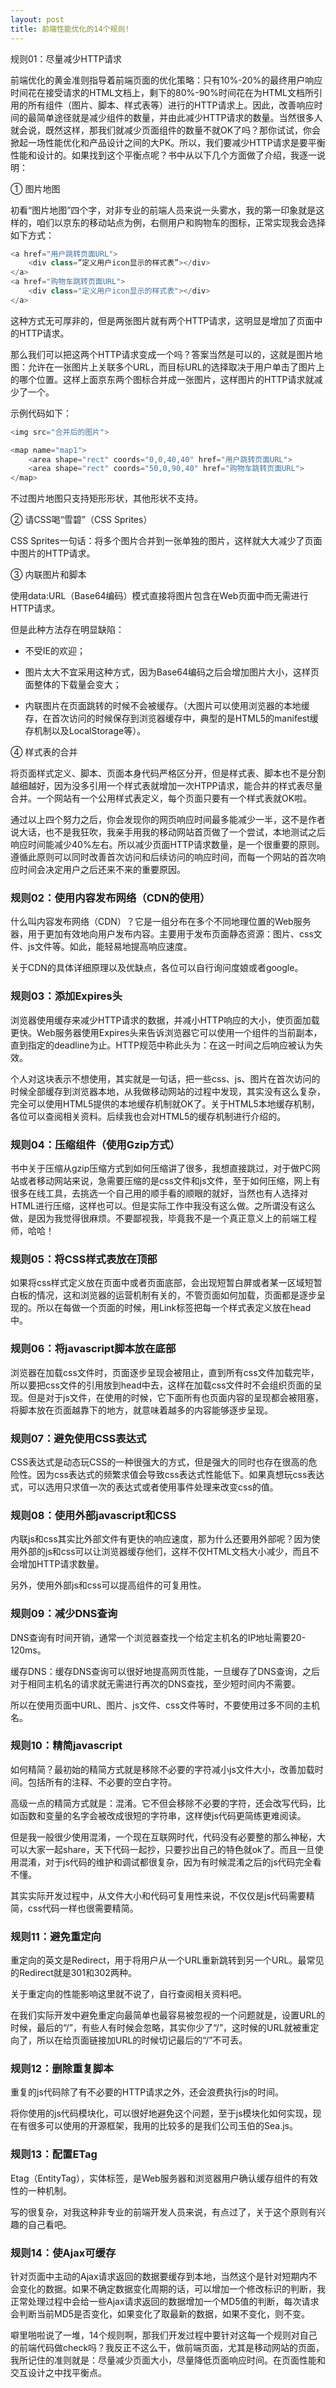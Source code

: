 ```yaml
---
layout: post
title: 前端性能优化的14个规则!
---
```


规则01：尽量减少HTTP请求

前端优化的黄金准则指导着前端页面的优化策略：只有10%-20%的最终用户响应时间花在接受请求的HTML文档上，剩下的80%-90%时间花在为HTML文档所引用的所有组件（图片、脚本、样式表等）进行的HTTP请求上。因此，改善响应时间的最简单途径就是减少组件的数量，并由此减少HTTP请求的数量。当然很多人就会说，既然这样，那我们就减少页面组件的数量不就OK了吗？那你试试，你会掀起一场性能优化和产品设计之间的大PK。所以，我们要减少HTTP请求是要平衡性能和设计的。如果找到这个平衡点呢？书中从以下几个方面做了介绍，我逐一说明：

①   图片地图

初看“图片地图”四个字，对非专业的前端人员来说一头雾水，我的第一印象就是这样的，咱们以京东的移动站点为例，右侧用户和购物车的图标，正常实现我会选择如下方式：

```js
<a href="用户跳转页面URL">
    <div class=”定义用户icon显示的样式表”></div>
</a>
<a href="购物车跳转页面URL">
    <div class="定义用户icon显示的样式表"></div>
</a>
```

这种方式无可厚非的，但是两张图片就有两个HTTP请求，这明显是增加了页面中的HTTP请求。

那么我们可以把这两个HTTP请求变成一个吗？答案当然是可以的，这就是图片地图：允许在一张图片上关联多个URL，而目标URL的选择取决于用户单击了图片上的哪个位置。这样上面京东两个图标合并成一张图片，这样图片的HTTP请求就减少了一个。

示例代码如下：

```js
<img src="合并后的图片">

<map name="map1">
    <area shape="rect" coords="0,0,40,40" href="用户跳转页面URL">
    <area shape="rect" coords="50,0,90,40" href="购物车跳转页面URL">
</map>
```

不过图片地图只支持矩形形状，其他形状不支持。

②   请CSS喝“雪碧”（CSS Sprites）

CSS Sprites一句话：将多个图片合并到一张单独的图片，这样就大大减少了页面中图片的HTTP请求。

③   内联图片和脚本

使用data:URL（Base64编码）模式直接将图片包含在Web页面中而无需进行HTTP请求。

但是此种方法存在明显缺陷：

- 不受IE的欢迎；

- 图片太大不宜采用这种方式，因为Base64编码之后会增加图片大小，这样页面整体的下载量会变大；

- 内联图片在页面跳转的时候不会被缓存。（大图片可以使用浏览器的本地缓存，在首次访问的时候保存到浏览器缓存中，典型的是HTML5的manifest缓存机制以及LocalStorage等）。

④   样式表的合并

将页面样式定义、脚本、页面本身代码严格区分开，但是样式表、脚本也不是分割越细越好，因为没多引用一个样式表就增加一次HTPP请求，能合并的样式表尽量合并。一个网站有一个公用样式表定义，每个页面只要有一个样式表就OK啦。

通过以上四个努力之后，你会发现你的网页响应时间最多能减少一半，这不是作者说大话，也不是我狂吹，我亲手用我的移动网站首页做了一个尝试，本地测试之后响应时间能减少40%左右。所以减少页面HTTP请求数量，是一个很重要的原则。遵循此原则可以同时改善首次访问和后续访问的响应时间，而每一个网站的首次响应时间会决定用户之后还来不来的重要原因。

### 规则02：使用内容发布网络（CDN的使用）

什么叫内容发布网络（CDN）？它是一组分布在多个不同地理位置的Web服务器，用于更加有效地向用户发布内容。主要用于发布页面静态资源：图片、css文件、js文件等。如此，能轻易地提高响应速度。

关于CDN的具体详细原理以及优缺点，各位可以自行询问度娘或者google。

### 规则03：添加Expires头

浏览器使用缓存来减少HTTP请求的数据，并减小HTTP响应的大小，使页面加载更快。Web服务器使用Expires头来告诉浏览器它可以使用一个组件的当前副本，直到指定的deadline为止。HTTP规范中称此头为：在这一时间之后响应被认为失效。

个人对这块表示不想使用，其实就是一句话，把一些css、js、图片在首次访问的时候全部缓存到浏览器本地，从我做移动网站的过程中发现，其实没有这么复杂，完全可以使用HTML5提供的本地缓存机制就OK了。关于HTML5本地缓存机制，各位可以查阅相关资料。后续我也会对HTML5的缓存机制进行介绍的。

 

### 规则04：压缩组件（使用Gzip方式）

书中关于压缩从gzip压缩方式到如何压缩讲了很多，我想直接跳过，对于做PC网站或者移动网站来说，急需要压缩的是css文件和js文件，至于如何压缩，网上有很多在线工具，去挑选一个自己用的顺手看的顺眼的就好，当然也有人选择对HTML进行压缩，这样也可以。但是实际工作中我没有这么做。之所谓没有这么做，是因为我觉得很麻烦。不要鄙视我，毕竟我不是一个真正意义上的前端工程师，哈哈！

### 规则05：将CSS样式表放在顶部

如果将css样式定义放在页面中或者页面底部，会出现短暂白屏或者某一区域短暂白板的情况，这和浏览器的运营机制有关的，不管页面如何加载，页面都是逐步呈现的。所以在每做一个页面的时候，用Link标签把每一个样式表定义放在head中。

### 规则06：将javascript脚本放在底部

浏览器在加载css文件时，页面逐步呈现会被阻止，直到所有css文件加载完毕，所以要把css文件的引用放到head中去，这样在加载css文件时不会组织页面的呈现。但是对于js文件，在使用的时候，它下面所有也页面内容的呈现都会被阻塞，将脚本放在页面越靠下的地方，就意味着越多的内容能够逐步呈现。

### 规则07：避免使用CSS表达式

CSS表达式是动态玩CSS的一种很强大的方式，但是强大的同时也存在很高的危险性。因为css表达式的频繁求值会导致css表达式性能低下。如果真想玩css表达式，可以选用只求值一次的表达式或者使用事件处理来改变css的值。

 

### 规则08：使用外部javascript和CSS

内联js和css其实比外部文件有更快的响应速度，那为什么还要用外部呢？因为使用外部的js和css可以让浏览器缓存他们，这样不仅HTML文档大小减少，而且不会增加HTTP请求数量。

另外，使用外部js和css可以提高组件的可复用性。

### 规则09：减少DNS查询

DNS查询有时间开销，通常一个浏览器查找一个给定主机名的IP地址需要20-120ms。

缓存DNS：缓存DNS查询可以很好地提高网页性能，一旦缓存了DNS查询，之后对于相同主机名的请求就无需进行再次的DNS查找，至少短时间内不需要。

所以在使用页面中URL、图片、js文件、css文件等时，不要使用过多不同的主机名。

### 规则10：精简javascript

如何精简？最初始的精简方式就是移除不必要的字符减小js文件大小，改善加载时间。包括所有的注释、不必要的空白字符。

高级一点的精简方式就是：混淆。它不但会移除不必要的字符，还会改写代码，比如函数和变量的名字会被改成很短的字符串，这样使js代码更简练更难阅读。

但是我一般很少使用混淆，一个现在互联网时代，代码没有必要整的那么神秘，大可以大家一起share，天下代码一起抄，只要抄出自己的特色就ok了。而且一旦使用混淆，对于js代码的维护和调试都很复杂，因为有时候混淆之后的js代码完全看不懂。

其实实际开发过程中，从文件大小和代码可复用性来说，不仅仅是js代码需要精简，css代码一样也很需要精简。

### 规则11：避免重定向

重定向的英文是Redirect，用于将用户从一个URL重新跳转到另一个URL。最常见的Redirect就是301和302两种。

关于重定向的性能影响这里就不说了，自行查阅相关资料吧。

在我们实际开发中避免重定向最简单也最容易被忽视的一个问题就是，设置URL的时候，最后的“/”，有些人有时候会忽略，其实你少了“/”，这时候的URL就被重定向了，所以在给页面链接加URL的时候切记最后的“/”不可丢。

### 规则12：删除重复脚本

重复的js代码除了有不必要的HTTP请求之外，还会浪费执行js的时间。

将你使用的js代码模块化，可以很好地避免这个问题，至于js模块化如何实现，现在有很多可以使用的开源框架，我用的比较多的是我们公司玉伯的Sea.js。

 

### 规则13：配置ETag

Etag（EntityTag），实体标签，是Web服务器和浏览器用户确认缓存组件的有效性的一种机制。

写的很复杂，对我这种非专业的前端开发人员来说，有点过了，关于这个原则有兴趣的自己看吧。

### 规则14：使Ajax可缓存

针对页面中主动的Ajax请求返回的数据要缓存到本地，当然这个是针对短期内不会变化的数据。如果不确定数据变化周期的话，可以增加一个修改标识的判断，我正常处理过程中会给一些Ajax请求返回的数据增加一个MD5值的判断，每次请求会判断当前MD5是否变化，如果变化了取最新的数据，如果不变化，则不变。

噼里啪啦说了一堆，14个规则啊，那我们开发过程中要针对这每一个规则对自己的前端代码做check吗？我反正不这么干，做前端页面，尤其是移动网站的页面，我所记住的准则就是：尽量减少页面大小，尽量降低页面响应时间。在页面性能和交互设计之中找平衡点。